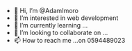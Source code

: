 - 👋 Hi, I’m @AdamImoro
- 👀 I’m interested in web development
- 🌱 I’m currently learning ...
- 💞️ I’m looking to collaborate on ...
- 📫 How to reach me ...on 0594489023

<!---
AdamImoro/AdamImoro is a ✨ special ✨ repository because its `README.md` (this file) appears on your GitHub profile.
You can click the Preview link to take a look at your changes.
--->
